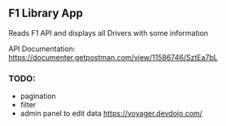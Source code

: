 ## F1 Library App

Reads F1 API and displays all Drivers with some information

API Documentation: https://documenter.getpostman.com/view/11586746/SztEa7bL

### TODO:
- pagination
- filter
- admin panel to edit data https://voyager.devdojo.com/
